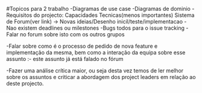 #Topicos para 2 trabalho
-Diagramas de use case
-Diagramas de dominio
-Requisitos do projecto:	Capacidades Tecnicas(menos importantes)
						Sistema de Forum(ver link) -> Novas ideias/Desenho inicil/teste/implementacao
-Nao existem deadlines ou milestones
-Bugs todos para o issue tracking
-Falar no forum sobre isto com os outros grupos	

-Falar sobre como é o processo de pedido de nova feature e implementação da mesma, bem como a interação da equipa sobre esse assunto :- este assunto já está falado no fórum

-Fazer uma análise crítica maior, ou seja desta vez temos de ler melhor sobre os assuntos e criticar a abordagem dos project leaders em relação ao deste projecto.
